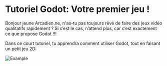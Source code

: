 # Tutoriel Godot: Votre premier jeu !

Bonjour jeune Arcadien.ne, n'as-tu pas toujours rêvé de faire des jeux vidéo qualitatifs rapidement ?
Si c’est le cas, n’attend plus, car c’est exactement ce que propose Godot !!!

Dans ce court tutoriel, tu apprendra comment utiliser Godot, tout en faisant un petit jeu 2D:

![Example](preview.gif)

